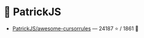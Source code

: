 # 👤 PatrickJS

- [PatrickJS/awesome-cursorrules](https://github.com/PatrickJS/awesome-cursorrules) — 24187 ⭐️ / 1861 🍴
